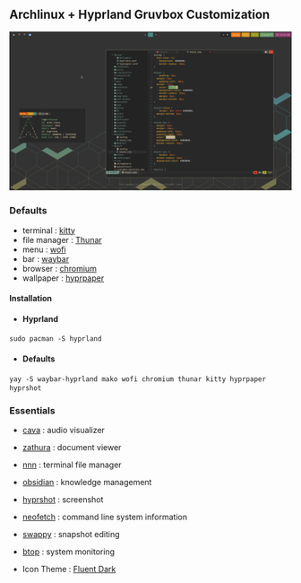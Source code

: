 ## Archlinux + Hyprland Gruvbox Customization

![](view.png)

### Defaults
- terminal : [kitty](https://github.com/kovidgoyal/kitty)
- file manager : [Thunar](https://archlinux.org/packages/?name=thunar)
- menu : [wofi](https://archlinux.org/packages/extra/x86_64/wofi/)
- bar : [waybar](https://github.com/crazzyfingers/waybar-hyprland)
- browser : [chromium](https://archlinux.org/packages/extra/x86_64/chromium/)
- wallpaper : [hyprpaper](https://github.com/hyprwm/hyprpaper)

#### Installation

- #### Hyprland
```
sudo pacman -S hyprland
```

- #### Defaults
```
yay -S waybar-hyprland mako wofi chromium thunar kitty hyprpaper hyprshot
```

### Essentials
- [cava](https://github.com/karlstav/cava) : audio visualizer
- [zathura](https://github.com/pwmt/zathura) : document viewer
- [nnn](https://github.com/jarun/nnn) : terminal file manager
- [obsidian](https://archlinux.org/packages/extra/x86_64/obsidian/) : knowledge management
- [hyprshot](https://github.com/Gustash/hyprshot) : screenshot
- [neofetch](https://github.com/dylanaraps/neofetch) : command line system information
- [swappy](https://github.com/jtheoof/swappy) : snapshot editing
- [btop](https://github.com/aristocratos/btop) : system monitoring

- Icon Theme : [Fluent Dark](https://github.com/vinceliuice/Fluent-gtk-theme)
